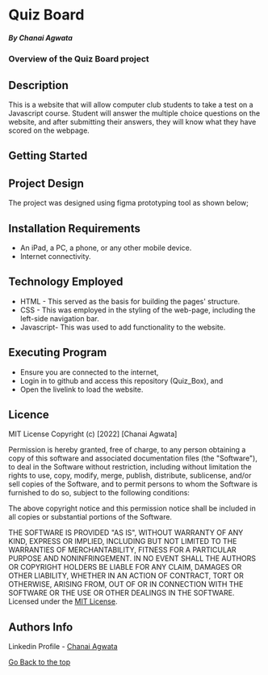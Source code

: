 # Quiz Board
##### By Chanai Agwata 
### Overview of the Quiz Board project

## Description
<p>This is a website that will allow computer club students to take a test on a Javascript course. Student will answer the multiple choice questions on the website, and after submitting their answers, they will know what they have scored on the webpage.</p>

## Getting Started
## Project Design
<p>The project was designed using figma prototyping tool as shown below;</P>

 
## Installation Requirements

* An iPad, a PC, a phone, or any other mobile device.
* Internet connectivity.
## Technology Employed
* HTML - This served as the basis for building the pages' structure.
* CSS - This was employed in the styling of the web-page, including the left-side navigation bar.
* Javascript- This was used to add functionality to the website.

## Executing Program
 * Ensure you are connected to the internet,
 * Login in to github and access this repository (Quiz_Box), and 
 * Open the livelink to load the website.

## Licence
MIT License
Copyright (c) [2022] [Chanai Agwata]

Permission is hereby granted, free of charge, to any person obtaining a copy
of this software and associated documentation files (the "Software"), to deal
in the Software without restriction, including without limitation the rights
to use, copy, modify, merge, publish, distribute, sublicense, and/or sell
copies of the Software, and to permit persons to whom the Software is
furnished to do so, subject to the following conditions:

The above copyright notice and this permission notice shall be included in all
copies or substantial portions of the Software.

THE SOFTWARE IS PROVIDED "AS IS", WITHOUT WARRANTY OF ANY KIND, EXPRESS OR
IMPLIED, INCLUDING BUT NOT LIMITED TO THE WARRANTIES OF MERCHANTABILITY,
FITNESS FOR A PARTICULAR PURPOSE AND NONINFRINGEMENT. IN NO EVENT SHALL THE
AUTHORS OR COPYRIGHT HOLDERS BE LIABLE FOR ANY CLAIM, DAMAGES OR OTHER
LIABILITY, WHETHER IN AN ACTION OF CONTRACT, TORT OR OTHERWISE, ARISING FROM,
OUT OF OR IN CONNECTION WITH THE SOFTWARE OR THE USE OR OTHER DEALINGS IN THE
SOFTWARE.
Licensed under the [MIT License](LICENSE). 

## Authors Info

Linkedin Profile - [Chanai Agwata](https://www.linkedin.com/in/chanai-agwata-90a345146/)

[Go Back to the top](#portfolio)

